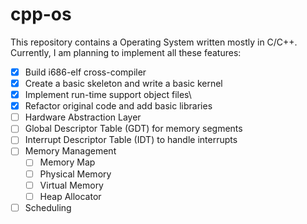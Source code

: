 # cpp-os

This repository contains a Operating System written mostly in C/C++. Currently, I am planning to implement all these features:

- [x] Build i686-elf cross-compiler
- [x] Create a basic skeleton and write a basic kernel
- [x] Implement run-time support object files\
- [x] Refactor original code and add basic libraries
- [ ] Hardware Abstraction Layer
- [ ] Global Descriptor Table (GDT) for memory segments
- [ ] Interrupt Descriptor Table (IDT) to handle interrupts
- [ ] Memory Management
  - [ ] Memory Map
  - [ ] Physical Memory
  - [ ] Virtual Memory
  - [ ] Heap Allocator
- [ ] Scheduling
